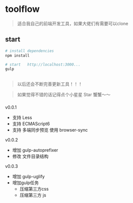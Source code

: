 # toolflow

> 适合我自己的前端开发工具，如果大佬们有需要可以clone

## start

``` bash
# install dependencies
npm install

# start   http://localhost:3000...
gulp

```

##

> 以后还会不断完善更新工具！！！

> 如果觉得不错的话记得点个小星星 Star 蟹蟹～～

###

v0.0.1
- 支持 Less
- 支持 ECMAScript6
- 支持 多端同步预览 使用 browser-sync

v0.0.2
- 增加 gulp-autoprefixer
- 修改 文件目录结构

v0.0.3
- 增加 gulp-uglify
- 增加gulp任务
    - 压缩第三方css
    - 压缩第三方 js